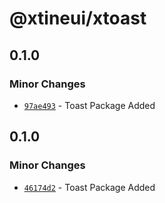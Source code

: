 # @xtineui/xtoast

## 0.1.0

### Minor Changes

- [`97ae493`](https://github.com/r3dm4st3r/xtineui/commit/97ae49377070cbbf039f6053b05d23b8531e97f5) - Toast Package Added

## 0.1.0

### Minor Changes

- [`46174d2`](https://github.com/r3dm4st3r/xtineui/commit/46174d2ca442997973ba7fa58386b7e4fd03f56e) - Toast Package Added

